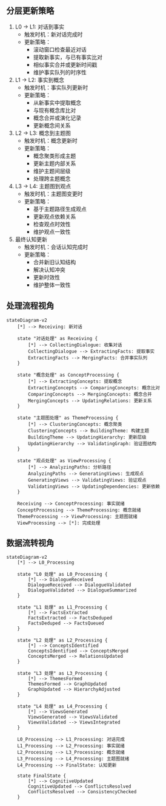 
## 分层更新策略

1. L0 → L1: 对话到事实
    - 触发时机：新对话完成时
    - 更新策略：
        - 滚动窗口检查最近对话
        - 提取新事实，与已有事实比对
        - 相似事实合并或更新时间戳
        - 维护事实队列的时序性
2. L1 → L2: 事实到概念
    - 触发时机：事实队列更新时
    - 更新策略：
        - 从新事实中提取概念
        - 与现有概念库比对
        - 概念合并或演化记录
        - 更新概念间关系
3. L2 → L3: 概念到主题图
    - 触发时机：概念更新时
    - 更新策略：
        - 概念聚类形成主题
        - 更新主题内部关系
        - 维护主题间层级
        - 处理跨主题概念
4. L3 → L4: 主题图到观点
    - 触发时机：主题图变更时
    - 更新策略：
        - 基于主题路径生成观点
        - 更新观点依赖关系
        - 检查观点时效性
        - 维护观点一致性
5. 最终认知更新
    - 触发时机：会话认知完成时
    - 更新策略：
        - 合并新旧认知结构
        - 解决认知冲突
        - 更新时效性
        - 维护整体一致性

## 处理流程视角
```mermaid
stateDiagram-v2
    [*] --> Receiving: 新对话
    
    state "对话处理" as Receiving {
        [*] --> CollectingDialogue: 收集对话
        CollectingDialogue --> ExtractingFacts: 提取事实
        ExtractingFacts --> MergingFacts: 合并事实队列
    }
    
    state "概念处理" as ConceptProcessing {
        [*] --> ExtractingConcepts: 提取概念
        ExtractingConcepts --> ComparingConcepts: 概念比对
        ComparingConcepts --> MergingConcepts: 概念合并
        MergingConcepts --> UpdatingRelations: 更新关系
    }
    
    state "主题图处理" as ThemeProcessing {
        [*] --> ClusteringConcepts: 概念聚类
        ClusteringConcepts --> BuildingTheme: 构建主题
        BuildingTheme --> UpdatingHierarchy: 更新层级
        UpdatingHierarchy --> ValidatingGraph: 验证图结构
    }
    
    state "观点处理" as ViewProcessing {
        [*] --> AnalyzingPaths: 分析路径
        AnalyzingPaths --> GeneratingViews: 生成观点
        GeneratingViews --> ValidatingViews: 验证观点
        ValidatingViews --> UpdatingDependencies: 更新依赖
    }
    
    Receiving --> ConceptProcessing: 事实就绪
    ConceptProcessing --> ThemeProcessing: 概念就绪
    ThemeProcessing --> ViewProcessing: 主题图就绪
    ViewProcessing --> [*]: 完成处理
```

## 数据流转视角
```mermaid
stateDiagram-v2
    [*] --> L0_Processing

    state "L0 处理" as L0_Processing {
        [*] --> DialogueReceived
        DialogueReceived --> DialogueValidated
        DialogueValidated --> DialogueSummarized
    }

    state "L1 处理" as L1_Processing {
        [*] --> FactsExtracted
        FactsExtracted --> FactsDeduped
        FactsDeduped --> FactsQueued
    }

    state "L2 处理" as L2_Processing {
        [*] --> ConceptsIdentified
        ConceptsIdentified --> ConceptsMerged
        ConceptsMerged --> RelationsUpdated
    }

    state "L3 处理" as L3_Processing {
        [*] --> ThemesFormed
        ThemesFormed --> GraphUpdated
        GraphUpdated --> HierarchyAdjusted
    }

    state "L4 处理" as L4_Processing {
        [*] --> ViewsGenerated
        ViewsGenerated --> ViewsValidated
        ViewsValidated --> ViewsIntegrated
    }

    L0_Processing --> L1_Processing: 对话完成
    L1_Processing --> L2_Processing: 事实就绪
    L2_Processing --> L3_Processing: 概念就绪
    L3_Processing --> L4_Processing: 主题图就绪
    L4_Processing --> FinalState: 认知更新

    state FinalState {
        [*] --> CognitiveUpdated
        CognitiveUpdated --> ConflictsResolved
        ConflictsResolved --> ConsistencyChecked
    }
```
